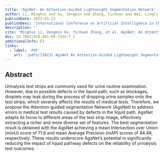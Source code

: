 ```yaml
---
title: 'AgsNet: An Attention-Guided Lightweight Segmentation Network'
author: Li, Minghui and Xu, Zengmin and Zhang, Yichuan and Wei, Lingli and Zhou, Ningjie and Cui, Yanan
publishDate: 2023-03-23
publishDesc: 'International Conference on Artificial Intelligence in China (ChinaAI)'
description: ''
cite: 'Minghui Li, Zengmin Xu, Yichuan Zhang, et al. AgsNet: An Attention-Guided Lightweight Segmentation Network[C]//International Conference on Artificial Intelligence in China (ChinaAI), Changbaishan, China, 2023: 37-45.'
doi: 10.1007/978-981-99-7545-7_5
additionalInfo: EI
links:
  - label: 'PDF'
    url: '/pdfs/[2023] AgsNet An Attention-Guided Lightweight Segmentation Network.pdf'
---
```


## Abstract

Urinalysis test strips are commonly used for urine routine examination. However, due to possible defects in the liquid path, such as blockages, droplets may leak during the process of dropping urine samples onto the test strips, which severely affects the results of medical tests. Therefore, we propose the Attention-guided segmentation Network (AgsNet) to address errors in medical test results caused by defects in the liquid path. AgsNet adapts its focus to different areas of the test strip image, effectively extracting a richer and more diverse set of features. The best segmentation result is obtained with the AgsNet achieving a mean Intersection over Union (mIoU) score of 71.8 and mean Average Precision (mAP) scores of 84.49, respectively. These results underscore AgsNet’s potential in significantly reducing the impact of liquid pathway defects on the reliability of urinalysis test outcomes.
